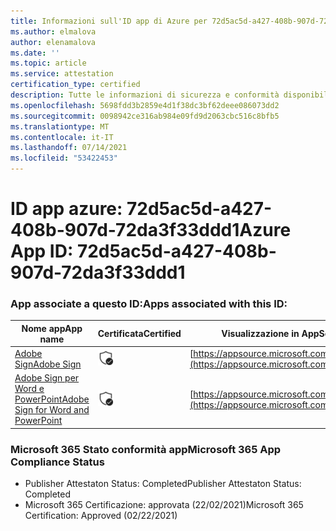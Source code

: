 ```yaml
---
title: Informazioni sull'ID app di Azure per 72d5ac5d-a427-408b-907d-72da3f33ddd1
ms.author: elmalova
author: elenamalova
ms.date: ''
ms.topic: article
ms.service: attestation
certification_type: certified
description: Tutte le informazioni di sicurezza e conformità disponibili per 72d5ac5d-a427-408b-907d-72da3f33ddd1.
ms.openlocfilehash: 5698fdd3b2859e4d1f38dc3bf62deee086073dd2
ms.sourcegitcommit: 0098942ce316ab984e09fd9d2063cbc516c8bfb5
ms.translationtype: MT
ms.contentlocale: it-IT
ms.lasthandoff: 07/14/2021
ms.locfileid: "53422453"
---
```

# <a name="azure-app-id-72d5ac5d-a427-408b-907d-72da3f33ddd1"></a><span data-ttu-id="c78be-103">ID app azure: 72d5ac5d-a427-408b-907d-72da3f33ddd1</span><span class="sxs-lookup"><span data-stu-id="c78be-103">Azure App ID: 72d5ac5d-a427-408b-907d-72da3f33ddd1</span></span>


### <a name="apps-associated-with-this-id"></a><span data-ttu-id="c78be-104">App associate a questo ID:</span><span class="sxs-lookup"><span data-stu-id="c78be-104">Apps associated with this ID:</span></span>
| <span data-ttu-id="c78be-105">**Nome app**</span><span class="sxs-lookup"><span data-stu-id="c78be-105">**App name**</span></span> | <span data-ttu-id="c78be-106">**Certificata**</span><span class="sxs-lookup"><span data-stu-id="c78be-106">**Certified**</span></span> | <span data-ttu-id="c78be-107">**Visualizzazione in AppSource**</span><span class="sxs-lookup"><span data-stu-id="c78be-107">**View in AppSource**</span></span> |
|-|-|-|
| [<span data-ttu-id="c78be-108">Adobe Sign</span><span class="sxs-lookup"><span data-stu-id="c78be-108">Adobe Sign</span></span>](https://docs.microsoft.com/en-us/microsoft-365-app-certification/forward/WA104381233) | <img alt="Certified application badge" src="../media/certified-badge.png" height="25" width="25" /> | [https://appsource.microsoft.com/product/office/WA104381233](https://appsource.microsoft.com/product/office/WA104381233) |
| [<span data-ttu-id="c78be-109">Adobe Sign per Word e PowerPoint</span><span class="sxs-lookup"><span data-stu-id="c78be-109">Adobe Sign for Word and PowerPoint</span></span>](https://docs.microsoft.com/en-us/microsoft-365-app-certification/forward/WA104381155) | <img alt="Certified application badge" src="../media/certified-badge.png" height="25" width="25" /> | [https://appsource.microsoft.com/product/office/WA104381155](https://appsource.microsoft.com/product/office/WA104381155) |

### <a name="microsoft-365-app-compliance-status"></a><span data-ttu-id="c78be-110">Microsoft 365 Stato conformità app</span><span class="sxs-lookup"><span data-stu-id="c78be-110">Microsoft 365 App Compliance Status</span></span>
- <span data-ttu-id="c78be-111">Publisher Attestaton Status: Completed</span><span class="sxs-lookup"><span data-stu-id="c78be-111">Publisher Attestaton Status: Completed</span></span>
- <span data-ttu-id="c78be-112">Microsoft 365 Certificazione: approvata (22/02/2021)</span><span class="sxs-lookup"><span data-stu-id="c78be-112">Microsoft 365 Certification: Approved (02/22/2021)</span></span>
